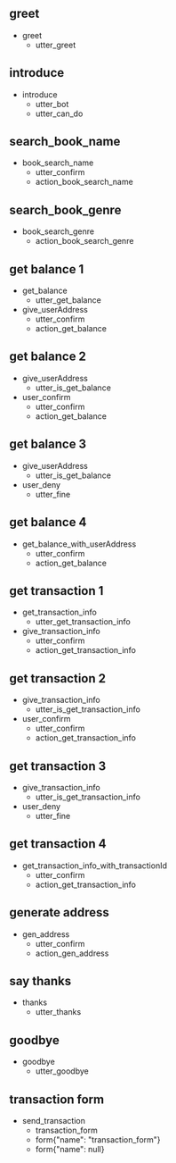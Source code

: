 ## greet
* greet
  - utter_greet

## introduce
* introduce
  - utter_bot
  - utter_can_do

## search_book_name
* book_search_name
  - utter_confirm
  - action_book_search_name

## search_book_genre
* book_search_genre
  - action_book_search_genre

## get balance 1
* get_balance
  - utter_get_balance
* give_userAddress
  - utter_confirm
  - action_get_balance

## get balance 2
* give_userAddress
  - utter_is_get_balance
* user_confirm
  - utter_confirm
  - action_get_balance

## get balance 3
* give_userAddress
  - utter_is_get_balance
* user_deny
  - utter_fine

## get balance 4
* get_balance_with_userAddress
  - utter_confirm
  - action_get_balance

## get transaction 1
* get_transaction_info
  - utter_get_transaction_info
* give_transaction_info
  - utter_confirm
  - action_get_transaction_info

## get transaction 2
* give_transaction_info
  - utter_is_get_transaction_info
* user_confirm
  - utter_confirm
  - action_get_transaction_info

## get transaction 3
* give_transaction_info
  - utter_is_get_transaction_info
* user_deny
  - utter_fine

## get transaction 4
* get_transaction_info_with_transactionId
  - utter_confirm
  - action_get_transaction_info

## generate address
* gen_address
  - utter_confirm
  - action_gen_address

## say thanks
* thanks
  - utter_thanks

## goodbye
* goodbye
  - utter_goodbye


## transaction form
* send_transaction
    - transaction_form 
    - form{"name": "transaction_form"} 
    - form{"name": null}

